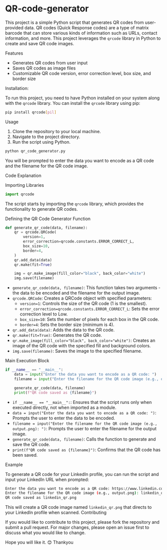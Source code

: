 # QR-code-generator

This project is a simple Python script that generates QR codes from user-provided data. QR codes (Quick Response codes) are a type of matrix barcode that can store various kinds of information such as URLs, contact information, and more. This project leverages the `qrcode` library in Python to create and save QR code images.

Features

- Generates QR codes from user input
- Saves QR codes as image files
- Customizable QR code version, error correction level, box size, and border size

Installation:

To run this project, you need to have Python installed on your system along with the `qrcode` library. You can install the `qrcode` library using pip:

```sh
pip install qrcode[pil]
```

Usage

1. Clone the repository to your local machine.
2. Navigate to the project directory.
3. Run the script using Python.

```sh
python qr_code_generator.py
```

You will be prompted to enter the data you want to encode as a QR code and the filename for the QR code image.

Code Explanation

Importing Libraries

```python
import qrcode
```

The script starts by importing the `qrcode` library, which provides the functionality to generate QR codes.

Defining the QR Code Generator Function

```python
def generate_qr_code(data, filename):
    qr = qrcode.QRCode(
        version=1,
        error_correction=qrcode.constants.ERROR_CORRECT_L,
        box_size=10,
        border=4,
    )
    qr.add_data(data)
    qr.make(fit=True)

    img = qr.make_image(fill_color="black", back_color="white")
    img.save(filename)
```

- `generate_qr_code(data, filename)`: This function takes two arguments - the data to be encoded and the filename for the output image.
- `qrcode.QRCode`: Creates a QRCode object with specified parameters:
  - `version=1`: Controls the size of the QR code (1 is the smallest).
  - `error_correction=qrcode.constants.ERROR_CORRECT_L`: Sets the error correction level to Low.
  - `box_size=10`: Sets the number of pixels for each box in the QR code.
  - `border=4`: Sets the border size (minimum is 4).
- `qr.add_data(data)`: Adds the data to the QR code.
- `qr.make(fit=True)`: Generates the QR code.
- `qr.make_image(fill_color="black", back_color="white")`: Creates an image of the QR code with the specified fill and background colors.
- `img.save(filename)`: Saves the image to the specified filename.

Main Execution Block

```python
if __name__ == "__main__":
    data = input("Enter the data you want to encode as a QR code: ")
    filename = input("Enter the filename for the QR code image (e.g., output.png): ")

    generate_qr_code(data, filename)
    print(f"QR code saved as {filename}")
```

- `if __name__ == "__main__":`: Ensures that the script runs only when executed directly, not when imported as a module.
- `data = input("Enter the data you want to encode as a QR code: ")`: Prompts the user to enter the data to be encoded.
- `filename = input("Enter the filename for the QR code image (e.g., output.png): ")`: Prompts the user to enter the filename for the output image.
- `generate_qr_code(data, filename)`: Calls the function to generate and save the QR code.
- `print(f"QR code saved as {filename}")`: Confirms that the QR code has been saved.

Example

To generate a QR code for your LinkedIn profile, you can run the script and input your LinkedIn URL when prompted:

```sh
Enter the data you want to encode as a QR code: https://www.linkedin.com/in/your-profile
Enter the filename for the QR code image (e.g., output.png): linkedin_qr.png
QR code saved as linkedin_qr.png
```

This will create a QR code image named `linkedin_qr.png` that directs to your LinkedIn profile when scanned.
Contributing

If you would like to contribute to this project, please fork the repository and submit a pull request. For major changes, please open an issue first to discuss what you would like to change.

Hope you will like it. 😊
Thankyou
